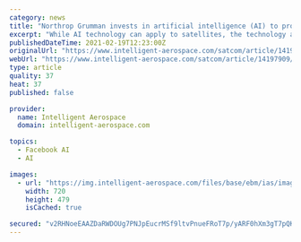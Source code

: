 ```yaml
---
category: news
title: "Northrop Grumman invests in artificial intelligence (AI) to promote onboard processing of satellite data"
excerpt: "While AI technology can apply to satellites, the technology also can integrate with aircraft, where payloads can be easily accessed or swapped out, Nathan Strout reports for Defense News."
publishedDateTime: 2021-02-19T12:23:00Z
originalUrl: "https://www.intelligent-aerospace.com/satcom/article/14197909/ai-artificial-intelligence-satellite-satcom"
webUrl: "https://www.intelligent-aerospace.com/satcom/article/14197909/ai-artificial-intelligence-satellite-satcom"
type: article
quality: 37
heat: 37
published: false

provider:
  name: Intelligent Aerospace
  domain: intelligent-aerospace.com

topics:
  - Facebook AI
  - AI

images:
  - url: "https://img.intelligent-aerospace.com/files/base/ebm/ias/image/2021/02/Northrop_Deepwave_18_Feb_2021.602d6201e868a.602ee90b34adb.png?auto=format&fit=max&w=1200"
    width: 720
    height: 479
    isCached: true

secured: "v2RHNoeEAAZDaRWDOUg7PNJpEucrMSf9ltvPnueFRoT7p/yARF0hXm3gT7pQKZ9RnIoWPHyAHmSMznSPowd/SPbgR6g1Oxw+4IFjzT7+b4CBh1zgQM8GrirMWVgL6VxAmnwsW+np7603zPD0D1E5FoG+CTMaOnisbpif+ovH2FHNgKN6in5Jjdd53rOj5Xq+IVmIb9AISSoPvyVui1ayWx2lH8zXjXg+nFTVfKEiwaVhkJ2KhedGFvcmqQaEnalaCYEVK+308fSjN4YkwmykzMNlYAZTKW/HJeqLjwEJGl2farGzzb1KMiA/4fegdNlwaOeVSHGJe1ivI/B9l77Wbllra/+p2cqAJgDh9+pRU0c=;hyI4VXaCLyG/n2X+XJSY2Q=="
---
```



